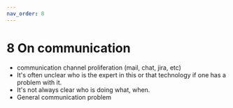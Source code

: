 ```yaml
---
nav_order: 8
---
```

# 8 On communication

- communication channel proliferation (mail, chat, jira, etc)
- It's often unclear who is the expert in this or that technology if one has a problem with it.
- It's not always clear who is doing what, when.
- General communication problem
